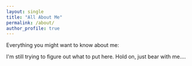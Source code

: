 ```yaml
---
layout: single
title: "All About Me"
permalink: /about/
author_profile: true
---
```


Everything you might want to know about me:

I'm still trying to figure out what to put here. Hold on, just bear with me&#x2026;.